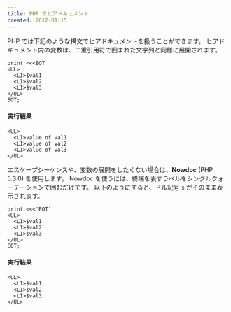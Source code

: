 ```yaml
---
title: PHP でヒアドキュメント
created: 2012-01-15
---
```


PHP では下記のような構文でヒアドキュメントを扱うことができます。
ヒアドキュメント内の変数は、二重引用符で囲まれた文字列と同様に展開されます。

~~~
print <<<EOT
<UL>
  <LI>$val1
  <LI>$val2
  <LI>$val3
</UL>
EOT;
~~~

#### 実行結果

~~~
<UL>
  <LI>value of val1
  <LI>value of val2
  <LI>value of val3
</UL>
~~~

エスケープシーケンスや、変数の展開をしたくない場合は、**Nowdoc** (PHP 5.3.0) を使用します。
Nowdoc を使うには、終端を表すラベルをシングルクォーテーションで囲むだけです。
以下のようにすると、ドル記号 `$` がそのまま表示されます。

~~~
print <<<'EOT'
<UL>
  <LI>$val1
  <LI>$val2
  <LI>$val3
</UL>
EOT;
~~~

#### 実行結果

~~~
<UL>
  <LI>$val1
  <LI>$val2
  <LI>$val3
</UL>
~~~


